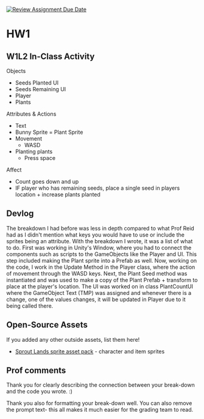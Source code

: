 [![Review Assignment Due Date](https://classroom.github.com/assets/deadline-readme-button-22041afd0340ce965d47ae6ef1cefeee28c7c493a6346c4f15d667ab976d596c.svg)](https://classroom.github.com/a/MjLLqDcN)
# HW1
## W1L2 In-Class Activity

Objects
- Seeds Planted UI
- Seeds Remaining UI
- Player
- Plants

Attributes & Actions
- Text
- Bunny Sprite
= Plant Sprite
- Movement
  - WASD
- Planting plants
  - Press space

Affect
- Count goes down and up
- IF player who has remaining seeds, place a single seed in players location + increase plants planted 


## Devlog
The breakdown I had before was less in depth compared to what Prof Reid had as I didn't mention what keys you would have to use or include the sprites being an attribute. With the breakdown I wrote, it was a list of what to do. First was working in Unity's Window, where you had to connect the components such as scripts to the GameObjects like the Player and UI. This step included making the Plant sprite into a Prefab as well. Now, working on the code, I work in the Update Method in the Player class, where the action of movement through the WASD keys. Next, the Plant Seed method was instantiated and was used to make a copy of the Plant Prefab + transform to place at the player's location. The UI was worked on in class PlantCountUI where the GameObject Text (TMP) was assigned and whenever there is a change, one of the values changes, it will be updated in Player due to it being called there.

## Open-Source Assets
If you added any other outside assets, list them here!
- [Sprout Lands sprite asset pack](https://cupnooble.itch.io/sprout-lands-asset-pack) - character and item sprites

## Prof comments
Thank you for clearly describing the connection between your break-down and the code you wrote. :)

Thank you also for formatting your break-down well. You can also remove the prompt text- this all makes it much easier for the grading team to read.
